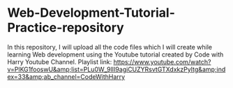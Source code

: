 # Web-Development-Tutorial-Practice-repository
In this repository, I will upload all the code files which I will create while learning Web development using the Youtube tutorial created by Code with Harry Youtube Channel. Playlist link: https://www.youtube.com/watch?v=PlKG1fooswU&amp;list=PLu0W_9lII9agiCUZYRsvtGTXdxkzPyItg&amp;index=33&amp;ab_channel=CodeWithHarry
